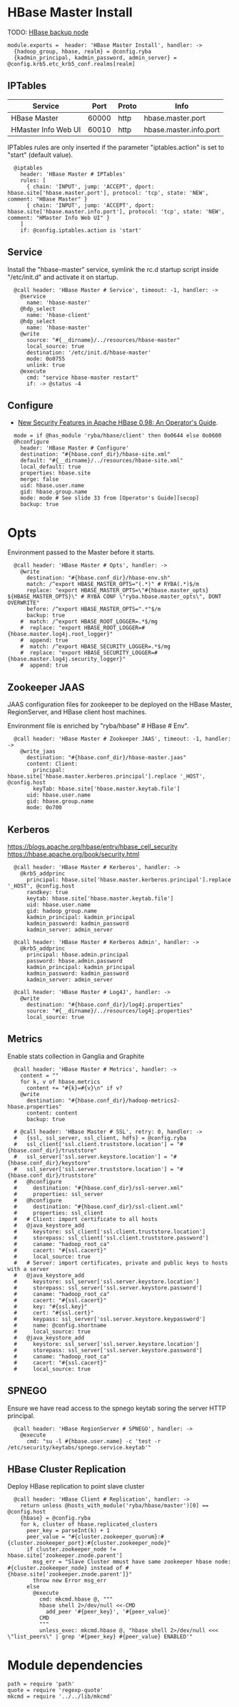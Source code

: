 
# HBase Master Install

TODO: [HBase backup node](http://willddy.github.io/2013/07/02/HBase-Add-Backup-Master-Node.html)

    module.exports =  header: 'HBase Master Install', handler: ->
      {hadoop_group, hbase, realm} = @config.ryba
      {kadmin_principal, kadmin_password, admin_server} = @config.krb5.etc_krb5_conf.realms[realm]

## IPTables

| Service             | Port  | Proto | Info                   |
|---------------------|-------|-------|------------------------|
| HBase Master        | 60000 | http  | hbase.master.port      |
| HMaster Info Web UI | 60010 | http  | hbase.master.info.port |

IPTables rules are only inserted if the parameter "iptables.action" is set to
"start" (default value).

      @iptables
        header: 'HBase Master # IPTables'
        rules: [
          { chain: 'INPUT', jump: 'ACCEPT', dport: hbase.site['hbase.master.port'], protocol: 'tcp', state: 'NEW', comment: "HBase Master" }
          { chain: 'INPUT', jump: 'ACCEPT', dport: hbase.site['hbase.master.info.port'], protocol: 'tcp', state: 'NEW', comment: "HMaster Info Web UI" }
        ]
        if: @config.iptables.action is 'start'

## Service

Install the "hbase-master" service, symlink the rc.d startup script inside
"/etc/init.d" and activate it on startup.

      @call header: 'HBase Master # Service', timeout: -1, handler: ->
        @service
          name: 'hbase-master'
        @hdp_select
          name: 'hbase-client'
        @hdp_select
          name: 'hbase-master'
        @write
          source: "#{__dirname}/../resources/hbase-master"
          local_source: true
          destination: '/etc/init.d/hbase-master'
          mode: 0o0755
          unlink: true
        @execute
          cmd: "service hbase-master restart"
          if: -> @status -4

## Configure

*   [New Security Features in Apache HBase 0.98: An Operator's Guide][secop].

[secop]: http://fr.slideshare.net/HBaseCon/features-session-2

      mode = if @has_module 'ryba/hbase/client' then 0o0644 else 0o0600
      @hconfigure
        header: 'HBase Master # Configure'
        destination: "#{hbase.conf_dir}/hbase-site.xml"
        default: "#{__dirname}/../resources/hbase-site.xml"
        local_default: true
        properties: hbase.site
        merge: false
        uid: hbase.user.name
        gid: hbase.group.name
        mode: mode # See slide 33 from [Operator's Guide][secop]
        backup: true

# Opts

Environment passed to the Master before it starts.

      @call header: 'HBase Master # Opts', handler: ->
        @write
          destination: "#{hbase.conf_dir}/hbase-env.sh"
          match: /^export HBASE_MASTER_OPTS="(.*)" # RYBA(.*)$/m
          replace: "export HBASE_MASTER_OPTS=\"#{hbase.master_opts} ${HBASE_MASTER_OPTS}\" # RYBA CONF \"ryba.hbase.master_opts\", DONT OVERWRITE"
          before: /^export HBASE_MASTER_OPTS=".*"$/m
          backup: true
        #  match: /^export HBASE_ROOT_LOGGER=.*$/mg
        #  replace: "export HBASE_ROOT_LOGGER=#{hbase.master.log4j.root_logger}"
        #  append: true
        #  match: /^export HBASE_SECURITY_LOGGER=.*$/mg
        #  replace: "export HBASE_SECURITY_LOGGER=#{hbase.master.log4j.security_logger}"
        #  append: true

## Zookeeper JAAS

JAAS configuration files for zookeeper to be deployed on the HBase Master,
RegionServer, and HBase client host machines.

Environment file is enriched by "ryba/hbase" # HBase # Env".

      @call header: 'HBase Master # Zookeeper JAAS', timeout: -1, handler: ->
        @write_jaas
          destination: "#{hbase.conf_dir}/hbase-master.jaas"
          content: Client:
            principal: hbase.site['hbase.master.kerberos.principal'].replace '_HOST', @config.host
            keyTab: hbase.site['hbase.master.keytab.file']
          uid: hbase.user.name
          gid: hbase.group.name
          mode: 0o700

## Kerberos

https://blogs.apache.org/hbase/entry/hbase_cell_security
https://hbase.apache.org/book/security.html

      @call header: 'HBase Master # Kerberos', handler: ->
        @krb5_addprinc
          principal: hbase.site['hbase.master.kerberos.principal'].replace '_HOST', @config.host
          randkey: true
          keytab: hbase.site['hbase.master.keytab.file']
          uid: hbase.user.name
          gid: hadoop_group.name
          kadmin_principal: kadmin_principal
          kadmin_password: kadmin_password
          kadmin_server: admin_server

      @call header: 'HBase Master # Kerberos Admin', handler: ->
        @krb5_addprinc
          principal: hbase.admin.principal
          password: hbase.admin.password
          kadmin_principal: kadmin_principal
          kadmin_password: kadmin_password
          kadmin_server: admin_server

      @call header: 'HBase Master # Log4J', handler: ->
        @write
          destination: "#{hbase.conf_dir}/log4j.properties"
          source: "#{__dirname}/../resources/log4j.properties"
          local_source: true

## Metrics

Enable stats collection in Ganglia and Graphite

      @call header: 'HBase Master # Metrics', handler: ->
        content = ""
        for k, v of hbase.metrics
          content += "#{k}=#{v}\n" if v?
        @write
          destination: "#{hbase.conf_dir}/hadoop-metrics2-hbase.properties"
          content: content
          backup: true

      # @call header: 'HBase Master # SSL', retry: 0, handler: ->
      #   {ssl, ssl_server, ssl_client, hdfs} = @config.ryba
      #   ssl_client['ssl.client.truststore.location'] = "#{hbase.conf_dir}/truststore"
      #   ssl_server['ssl.server.keystore.location'] = "#{hbase.conf_dir}/keystore"
      #   ssl_server['ssl.server.truststore.location'] = "#{hbase.conf_dir}/truststore"
      #   @hconfigure
      #     destination: "#{hbase.conf_dir}/ssl-server.xml"
      #     properties: ssl_server
      #   @hconfigure
      #     destination: "#{hbase.conf_dir}/ssl-client.xml"
      #     properties: ssl_client
      #   # Client: import certificate to all hosts
      #   @java_keystore_add
      #     keystore: ssl_client['ssl.client.truststore.location']
      #     storepass: ssl_client['ssl.client.truststore.password']
      #     caname: "hadoop_root_ca"
      #     cacert: "#{ssl.cacert}"
      #     local_source: true
      #   # Server: import certificates, private and public keys to hosts with a server
      #   @java_keystore_add
      #     keystore: ssl_server['ssl.server.keystore.location']
      #     storepass: ssl_server['ssl.server.keystore.password']
      #     caname: "hadoop_root_ca"
      #     cacert: "#{ssl.cacert}"
      #     key: "#{ssl.key}"
      #     cert: "#{ssl.cert}"
      #     keypass: ssl_server['ssl.server.keystore.keypassword']
      #     name: @config.shortname
      #     local_source: true
      #   @java_keystore_add
      #     keystore: ssl_server['ssl.server.keystore.location']
      #     storepass: ssl_server['ssl.server.keystore.password']
      #     caname: "hadoop_root_ca"
      #     cacert: "#{ssl.cacert}"
      #     local_source: true

## SPNEGO

Ensure we have read access to the spnego keytab soring the server HTTP
principal.

      @call header: 'HBase RegionServer # SPNEGO', handler: ->
        @execute
          cmd: "su -l #{hbase.user.name} -c 'test -r /etc/security/keytabs/spnego.service.keytab'"

## HBase Cluster Replication

Deploy HBase replication to point slave cluster

      @call header: 'HBase Client # Replication', handler: ->
        return unless @hosts_with_module('ryba/hbase/master')[0] == @config.host
        {hbase} = @config.ryba
        for k, cluster of hbase.replicated_clusters
          peer_key = parseInt(k) + 1
          peer_value = "#{cluster.zookeeper_quorum}:#{cluster.zookeeper_port}:#{cluster.zookeeper_node}"
          if cluster.zookeeper_node != hbase.site['zookeeper.znode.parent']
            msg_err = "Slave Cluster mmust have same zookeeper hbase node: #{cluster.zookeeper_node} instead of #{hbase.site['zookeeper.znode.parent']}"
            throw new Error msg_err
          else
            @execute
              cmd: mkcmd.hbase @, """
              hbase shell 2>/dev/null <<-CMD
                add_peer '#{peer_key}', '#{peer_value}'
              CMD
              """
              unless_exec: mkcmd.hbase @, "hbase shell 2>/dev/null <<< \"list_peers\" | grep '#{peer_key} #{peer_value} ENABLED'"

# Module dependencies

    path = require 'path'
    quote = require 'regexp-quote'
    mkcmd = require '../../lib/mkcmd'
